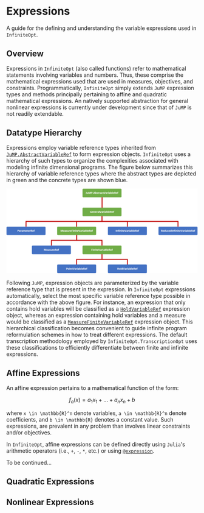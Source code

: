 # Expressions
A guide for the defining and understanding the variable expressions
used in `InfiniteOpt`.

## Overview
Expressions in `InfiniteOpt` (also called functions) refer to mathematical
statements involving variables and numbers. Thus, these comprise the
mathematical expressions used that are used in measures, objectives, and
constraints. Programmatically, `InfiniteOpt` simply extends `JuMP` expression
types and methods principally pertaining to affine and quadratic mathematical
expressions. An natively supported abstraction for general nonlinear expressions
is currently under development since that of `JuMP` is not readily extendable.

## Datatype Hierarchy
Expressions employ variable reference types inherited from
[`JuMP.AbstractVariableRef`](@ref) to form expression objects. `InfiniteOpt`
uses a hierarchy of such types to organize the complexities associated with
modeling infinite dimensional programs. The figure below summarizes this
hierarchy of variable reference types where the abstract types are depicted in
green and the concrete types are shown blue.

![tree](../assets/variable_tree.png)

Following `JuMP`, expression objects are parameterized by the variable reference
type that is present in the expression. In `InfiniteOpt` expressions
automatically, select the most specific variable reference type possible in
accordance with the above figure. For instance, an expression that only contains
hold variables will be classified as a [`HoldVariableRef`](@ref) expression object,
whereas an expression containing hold variables and a measure would be classified
as a [`MeasureFiniteVariableRef`](@ref) expression object. This hierarchical
classification becomes convenient to guide infinite program reformulation
schemes in how to treat different expressions. The default transcription
methodology employed by `InfiniteOpt.TranscriptionOpt` uses these classifications
to efficiently differentiate between finite and infinite expressions.

## Affine Expressions
An affine expression pertains to a mathematical function of the form:
```math
f_a(x) = a_1x_1 + ... + a_nx_n + b
```
where ``x \in \mathbb{R}^n`` denote variables, ``a \in \mathbb{R}^n`` denote
coefficients, and ``b \in \mathbb{R}`` denotes a constant value. Such
expressions, are prevalent in any problem than involves linear constraints
and/or objectives.

In `InfiniteOpt`, affine expressions can be defined directly
using `Julia`'s arithmetic operators (i.e., `+`, `-`, `*`, etc.) or using
[`@expression`](@ref).  

To be continued...

## Quadratic Expressions


## Nonlinear Expressions
